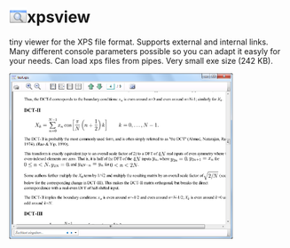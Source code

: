 # <img src="https://raw.githubusercontent.com/codeprof/xpsview/master/logo/icon.png"  style="float:left" width="32"> xpsview

tiny viewer for the XPS file format.
Supports external and internal links.
Many different console parameters possible so you can adapt it easyly for your needs.
Can load xps files from pipes. Very small exe size (242 KB).

<img src="https://raw.githubusercontent.com/codeprof/xpsview/master/screenshot.png" width="80%">

